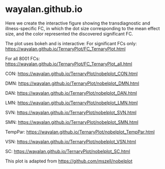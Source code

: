# wayalan.github.io

Here we create the interactive figure showing the transdiagnostic and illness-specific FC, in which the dot size corresponding to the mean effect size, and the color represented the discovered significant FC. 

The plot uses bokeh and is interactive: 
For significant FCs only:
https://wayalan.github.io/TernaryPlot/FC_TernaryPlot.html

For all 8001 FCs:
https://wayalan.github.io/TernaryPlot/FC_TernaryPlot_all.html

CON:
https://wayalan.github.io/TernaryPlot/nobelplot_CON.html

DMN:
https://wayalan.github.io/TernaryPlot/nobelplot_DMN.html

DAN:
https://wayalan.github.io/TernaryPlot/nobelplot_DAN.html

LMN:
https://wayalan.github.io/TernaryPlot/nobelplot_LMN.html

SVN:
https://wayalan.github.io/TernaryPlot/nobelplot_SVN.html

SMN:
https://wayalan.github.io/TernaryPlot/nobelplot_SMN.html

TempPar:
https://wayalan.github.io/TernaryPlot/nobelplot_TempPar.html

VSN:
https://wayalan.github.io/TernaryPlot/nobelplot_VSN.html

SC:
https://wayalan.github.io/TernaryPlot/nobelplot_SC.html


This plot is adapted from https://github.com/mszell/nobelplot
